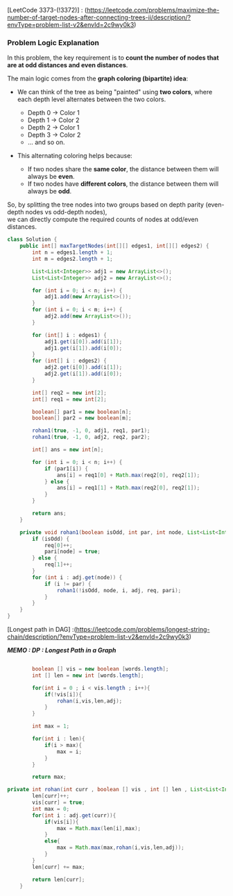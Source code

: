 [LeetCode 3373-(!3372)] : (https://leetcode.com/problems/maximize-the-number-of-target-nodes-after-connecting-trees-ii/description/?envType=problem-list-v2&envId=2c9wy0k3)

### Problem Logic Explanation

In this problem, the key requirement is to **count the number of nodes that are at odd distances and even distances**.  

The main logic comes from the **graph coloring (bipartite) idea**:

- We can think of the tree as being "painted" using **two colors**, where each depth level alternates between the two colors.  
  - Depth 0 → Color 1  
  - Depth 1 → Color 2  
  - Depth 2 → Color 1  
  - Depth 3 → Color 2  
  - … and so on.  

- This alternating coloring helps because:  
  - If two nodes share the **same color**, the distance between them will always be **even**.  
  - If two nodes have **different colors**, the distance between them will always be **odd**.  

So, by splitting the tree nodes into two groups based on depth parity (even-depth nodes vs odd-depth nodes),  
we can directly compute the required counts of nodes at odd/even distances.  



``` java
class Solution {
    public int[] maxTargetNodes(int[][] edges1, int[][] edges2) {
        int n = edges1.length + 1;
        int m = edges2.length + 1;

        List<List<Integer>> adj1 = new ArrayList<>();
        List<List<Integer>> adj2 = new ArrayList<>();

        for (int i = 0; i < n; i++) {
            adj1.add(new ArrayList<>());
        }
        for (int i = 0; i < m; i++) {
            adj2.add(new ArrayList<>());
        }

        for (int[] i : edges1) {
            adj1.get(i[0]).add(i[1]);
            adj1.get(i[1]).add(i[0]);
        }
        for (int[] i : edges2) {
            adj2.get(i[0]).add(i[1]);
            adj2.get(i[1]).add(i[0]);
        }

        int[] req2 = new int[2];
        int[] req1 = new int[2];

        boolean[] par1 = new boolean[n];
        boolean[] par2 = new boolean[m];

        rohan1(true, -1, 0, adj1, req1, par1);
        rohan1(true, -1, 0, adj2, req2, par2);

        int[] ans = new int[n];

        for (int i = 0; i < n; i++) {
            if (par1[i]) {
                ans[i] = req1[0] + Math.max(req2[0], req2[1]);
            } else {
                ans[i] = req1[1] + Math.max(req2[0], req2[1]);
            }
        }

        return ans;
    }

    private void rohan1(boolean isOdd, int par, int node, List<List<Integer>> adj, int[] req, boolean[] pari) {
        if (isOdd) {
            req[0]++;
            pari[node] = true;
        } else {
            req[1]++;
        }
        for (int i : adj.get(node)) {
            if (i != par) {
                rohan1(!isOdd, node, i, adj, req, pari);
            }
        }
    }
}
```
[Longest path  in DAG] :(https://leetcode.com/problems/longest-string-chain/description/?envType=problem-list-v2&envId=2c9wy0k3)

***MEMO : DP : Longest Path in a Graph***

``` java

        boolean [] vis = new boolean [words.length];
        int [] len = new int [words.length];

        for(int i = 0 ; i < vis.length ; i++){
            if(!vis[i]){
                rohan(i,vis,len,adj);
            }
        }

        int max = 1;

        for(int i : len){
            if(i > max){
                max = i;
            }
        }

        return max;

private int rohan(int curr , boolean [] vis , int [] len , List<List<Integer>> adj ){
        len[curr]++;
        vis[curr] = true;
        int max = 0;
        for(int i : adj.get(curr)){
            if(vis[i]){
                max = Math.max(len[i],max);
            }
            else{
                max = Math.max(max,rohan(i,vis,len,adj));
            }
        }
        len[curr] += max;

        return len[curr];
    }




